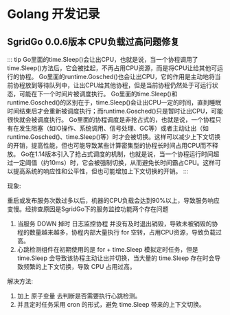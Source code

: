 # Golang 开发记录

## SgridGo 0.0.6版本 CPU负载过高问题修复

::: tip
Go里面的time.Sleep()会让出CPU，也就是说，当一个协程调用了time.Sleep()方法后，它会被挂起，不再占用CPU资源，而是将CPU让给其他可运行的协程。
Go里面的runtime.Gosched()也会让出CPU，它的作用是主动地将当前协程放到等待队列中，让出CPU给其他协程，但是当前协程仍然处于可运行状态，可能在下一个时间片被调度执行。
Go里面的time.Sleep()和runtime.Gosched()的区别在于，time.Sleep()会让出CPU一定的时间，直到睡眠时间结束后才会重新被调度执行；而runtime.Gosched()只是暂时让出CPU，可能很快就会被调度执行。
Go里面的协程调度是非抢占式的，也就是说，一个协程只有在发生阻塞（如IO操作、系统调用、信号处理、GC等）或者主动让出（如runtime.Gosched()、time.Sleep()等）时才会被切换。这样可以减少上下文切换的开销，提高性能，但也可能导致某些计算密集型的协程长时间占用CPU而不释放。
Go在1.14版本引入了抢占式调度的机制，也就是说，当一个协程运行时间超过一定阈值（约10ms）时，它会被强制切换，从而避免长时间霸占CPU。这样可以提高系统的响应性和公平性，但也可能增加上下文切换的开销。
:::

现象:

重启或发布服务次数过多以后，机器的CPU负载会达到90%以上，导致服务响应变慢。经排查原因是SgridGo下的服务监控功能两个存在问题

1. 当服务 DOWN 掉时 日志监控协程 并没有及时退出销毁，导致未被销毁的协程的数量越来越多，协程内部大量执行 for 空转，占用CPU资源，导致负载过高。
2. 心跳检测组件在初期使用的是 for + time.Sleep 模拟定时任务，但是 time.Sleep 会导致该协程主动让出并切换，当大量的 time.Sleep 存在时会导致频繁的上下文切换，导致 CPU 占用过高。

解决方法:

1. 加上 原子变量 去判断是否需要执行心跳检测。
2. 并且定时任务采用 cron 的形式，避免 time.Sleep 带来的上下文切换。
